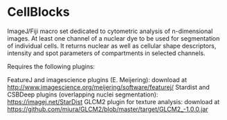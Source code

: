 # CellBlocks
ImageJ/Fiji macro set dedicated to cytometric analysis of n-dimensional images. At least one channel of a nuclear dye to be used for segmentation of individual cells. It returns nuclear as well as cellular shape descriptors, intensity and spot parameters of compartments in selected channels. 

Requires the following plugins:

  FeatureJ and imagescience plugins (E. Meijering): download at http://www.imagescience.org/meijering/software/featurej/
  Stardist and CSBDeep plugins (overlapping nuclei segmentation): https://imagej.net/StarDist
  GLCM2 plugin for texture analysis: download at https://github.com/miura/GLCM2/blob/master/target/GLCM2_-1.0.0.jar
